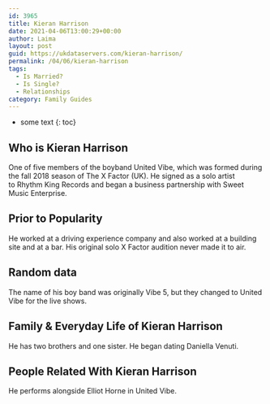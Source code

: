 ```yaml
---
id: 3965
title: Kieran Harrison
date: 2021-04-06T13:00:29+00:00
author: Laima
layout: post
guid: https://ukdataservers.com/kieran-harrison/
permalink: /04/06/kieran-harrison
tags:
  - Is Married?
  - Is Single?
  - Relationships
category: Family Guides
---
```


* some text
{: toc}


## Who is Kieran Harrison
                  
                  
                  
One of five members of the boyband United Vibe, which was formed during the fall 2018 season of The X Factor (UK). He signed as a solo artist to Rhythm King Records and began a business partnership with Sweet Music Enterprise. 
                  
              
            
              
            
                
                
                
## Prior to Popularity
                  
                  
                  
He worked at a driving experience company and also worked at a building site and at a bar. His original solo X Factor audition never made it to air.
                  
              
            
              
            
                
                
                
## Random data
                  
                  
                  
The name of his boy band was originally Vibe 5, but they changed to United Vibe for the live shows.
                  
              
            
              
            
                
                
                
## Family & Everyday Life of Kieran Harrison
                  
                  
                  
He has two brothers and one sister. He began dating Daniella Venuti. 
                  
              
            
              
            
                
                
                
## People Related With Kieran Harrison
                  
                  
                  
He performs alongside Elliot Horne in United Vibe.
                  
              
            
              
            
                
              
            
              
              
            
            
              
            
          
          
          